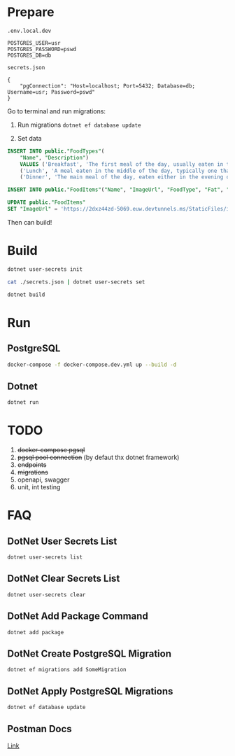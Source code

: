 # Prepare

`.env.local.dev`

```
POSTGRES_USER=usr
POSTGRES_PASSWORD=pswd
POSTGRES_DB=db
```

`secrets.json`

```
{
    "pgConnection": "Host=localhost; Port=5432; Database=db; Username=usr; Password=pswd"
}
```

Go to terminal and run migrations:

1. Run migrations
`dotnet ef database update`

2. Set data

```sql
INSERT INTO public."FoodTypes"(
	"Name", "Description")
	VALUES ('Breakfast', 'The first meal of the day, usually eaten in the morning. Typically includes a variety of foods such as eggs, bread, cereal, and sometimes fruits.'),
    ('Lunch', 'A meal eaten in the middle of the day, typically one that is lighter or less formal than an evening meal.'),
    ('Dinner', 'The main meal of the day, eaten either in the evening or at midday.')

INSERT INTO public."FoodItems"("Name", "ImageUrl", "FoodType", "Fat", "Carbohydrates", "Sugar", "Cholesterol") VALUES ('Random Food2', 'http://example.com/image.jpg', 1, 20.5, 50.2, 10.5, 0.5)

UPDATE public."FoodItems"
SET "ImageUrl" = 'https://2dxz44zd-5069.euw.devtunnels.ms/StaticFiles/images/melon.png'
```

Then can build!

# Build

```sh
dotnet user-secrets init

cat ./secrets.json | dotnet user-secrets set

dotnet build
```

# Run

## PostgreSQL

```sh
docker-compose -f docker-compose.dev.yml up --build -d
```

## Dotnet

```sh
dotnet run
```

# TODO

1. ~~docker-compose pgsql~~
2. ~~pgsql pool connection~~ (by defaut thx dotnet framework)
3. ~~endpoints~~
4. ~~migrations~~
5. openapi, swagger
6. unit, int testing

# FAQ

## DotNet User Secrets List

`dotnet user-secrets list`

## DotNet Clear Secrets List

`dotnet user-secrets clear`

## DotNet Add Package Command

`dotnet add package`

## DotNet Create PostgreSQL Migration

`dotnet ef migrations add SomeMigration`

## DotNet Apply PostgreSQL Migrations

`dotnet ef database update`

## Postman Docs

[Link](https://documenter.getpostman.com/view/14601124/2s9YynjPNy)